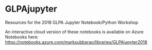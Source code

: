 # GLPAjupyter
Resources for the 2018 GLPA Jupyter Notebook/Python Workshop

An interactive cloud version of these notebooks is available on Azure Notebooks here: https://notebooks.azure.com/marksubbarao/libraries/GLPAjupyter2018
